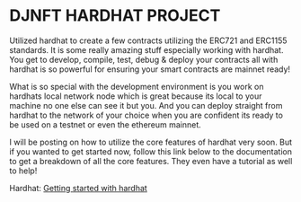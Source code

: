 # DJNFT HARDHAT PROJECT

Utilized hardhat to create a few contracts utilizing the ERC721 and ERC1155
standards. It is some really amazing stuff especially working with hardhat.
You get to develop, compile, test, debug & deploy your contracts all with hardhat
is so powerful for ensuring your smart contracts are mainnet ready!

What is so special with the development environment is you work on hardhats local network node which is great because its local to your machine no one else
can see it but you. And you can deploy straight from hardhat to the network of
your choice when you are confident its ready to be used on a testnet or even the ethereum mainnet.

I will be posting on how to utilize the core features of hardhat very soon. But if you wanted to get started now, follow this link below to the documentation to get a breakdown of all the core features. They even have a tutorial as well to help!

Hardhat: [Getting started with hardhat](https://hardhat.org/getting-started/)
